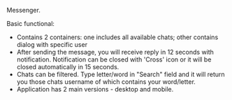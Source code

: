 Messenger.

Basic functional: 
- Contains 2 containers: one includes all available chats; other contains dialog with specific user
- After sending the message, you will receive reply in 12 seconds with notification. Notification can be closed with 'Cross' icon or it will be closed automatically in 15 seconds.
- Chats can be filtered. Type letter/word in "Search" field and it will return you those chats username of which contains your word/letter.
- Application has 2 main versions - desktop and mobile. 
